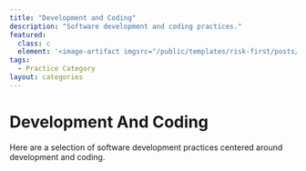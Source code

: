 ```yaml
---
title: "Development and Coding"
description: "Software development and coding practices."
featured: 
  class: c
  element: '<image-artifact imgsrc="/public/templates/risk-first/posts/coding.svg">Coding</image-artifact>'
tags:
  - Practice Category
layout: categories
---
```


# Development And Coding

Here are a selection of software development practices centered around development and coding.
 
<TagList tag="Practice" filter="Development-And-Coding" />